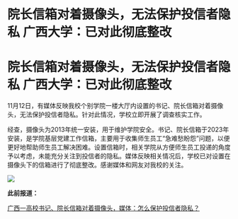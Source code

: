 # 院长信箱对着摄像头，无法保护投信者隐私 广西大学：已对此彻底整改

# 院长信箱对着摄像头，无法保护投信者隐私 广西大学：已对此彻底整改

11月12日，有媒体反映我校个别学院一楼大厅内设置的书记、院长信箱对着摄像头，无法保护投信者隐私。针对此情况，学校立即开展了调查核实工作。

经查，摄像头为2013年统一安装，用于维护学院安全。书记、院长信箱于2023年安装，是学院基层党建工作信箱，主要用于收集师生员工“急难愁盼怨”问题，以便更好地帮助师生员工解决困难。设置信箱时，相关学院从方便师生员工投递的角度予以考虑，未能充分关注到投信者的隐私。媒体反映相关情况后，学校已对设置在摄像头下的信箱进行了彻底整改。感谢媒体和网友对我校的关注。

![](https://inews.gtimg.com/news_bt/OaQb_iEvHBcgdDqEHAHk0KesZ_EGt80klz4Tgdp8s3lNUAA/1000)

**此前报道：**

[广西一高校书记、院长信箱对着摄像头，媒体：怎么保护投信者隐私？](https://new.qq.com/rain/a/20231112A075H700)

